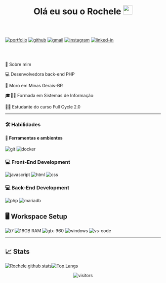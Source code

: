 <h1 align="center">
  Olá eu sou o Rochele <img src="https://raw.githubusercontent.com/iampavangandhi/iampavangandhi/master/gifs/Hi.gif" width="30px">
</h1>

<br />
<br />

[![portfolio](https://img.shields.io/badge/Portfolio-323330?style=for-the-badge&logo=Google-chrome&logoColor=F7DF1E)](#)
[![github](https://img.shields.io/badge/GitHub-000000?style=for-the-badge&logo=GitHub&logoColor=white)](https://github.com/rocheleedenis)
[![gmail](https://img.shields.io/badge/Gmail-D14836?style=for-the-badge&logo=Gmail&logoColor=white)](mailto:rochele.edenis@gmail.com)
[![instagram](https://img.shields.io/badge/Instagram-E4405F?style=for-the-badge&logo=instagram&logoColor=white)](https://www.instagram.com/rochele.edenis/)
[![linked-in](https://img.shields.io/badge/Linked_In-0077B5?style=for-the-badge&logo=LinkedIn&logoColor=white)](https://www.linkedin.com/in/rocheleedenis)
   
<br />
<br />
<!-- SOBRE -->

🚀 Sobre mim

<p align="left">
  💻 Desenvolvedora back-end PHP 
</p>

<p align="left">
  📌 Moro em Minas Gerais-BR
</p>

<p align="left">
 🎓👨‍🎓 Formada em Sistemas de Informação
</p>

<p align="left">
  👨‍🎓 Estudante do curso Full Cycle 2.0
</p>

---

### 🛠️ Habilidades

#### :wrench: Ferramentas e ambientes

![git](https://img.shields.io/badge/Git-F05032.svg?style=for-the-badge&logo=git&logoColor=white)
![docker](https://img.shields.io/badge/DOCKER-1572B6?style=for-the-badge&logo=docker&logoColor=white)

### :computer: Front-End Development

![javascript](https://img.shields.io/badge/JavaScript-323330?style=for-the-badge&logo=javascript&logoColor=F7DF1E)
![html](https://img.shields.io/badge/HTML5-E34F26?style=for-the-badge&logo=html5&logoColor=white)
![css](https://img.shields.io/badge/CSS3-1572B6?style=for-the-badge&logo=css3&logoColor=white)

### :computer: Back-End Development

![php](https://img.shields.io/badge/PHP-323330?style=for-the-badge&logo=php&logoColor=F7DF1E)
![mariadb](https://img.shields.io/badge/MARIADB-E34F26?style=for-the-badge&logo=mariadb&logoColor=white)

## 🖥️ Workspace Setup

![i7](https://img.shields.io/badge/i7-0071C5?style=for-the-badge&logo=intel&logoColor=white)
![16GB RAM](https://img.shields.io/badge/16GB-RAM-0071C5?style=for-the-badge&logo=memoria-ram&logoColor=white)
![gtx-960](https://img.shields.io/badge/NVIDIA-GTX_1650-76B900?style=for-the-badge&logo=nvidia&logoColor=white)
![windows](https://img.shields.io/badge/Windows_10-0078D6?style=for-the-badge&logo=windows&logoColor=white)
![vs-code](https://img.shields.io/badge/VS_Code-007ACC?style=for-the-badge&logo=Visual-Studio-Code&logoColor=white)

---

## 📈 Stats

[![Rochele github stats](https://github-readme-stats.vercel.app/api?username=rocheleedenis&theme=dracula&show_icons=true)](https://github.com/rocheleedenis/github-readme-stats)[![Top Langs](https://github-readme-stats.vercel.app/api/top-langs/?username=rocheleedenis&theme=dracula&layout=compact)](https://github.com/rocheleedenis/github-readme-stats)

<div align="center">
  
<img src="https://visitor-badge.laobi.icu/badge?page_id=rocheleedenis.rocheleedenis" alt="visitors">
</div>

<!--
**rocheleedenis/rocheleedenis** is a ✨ _special_ ✨ repository because its `README.md` (this file) appears on your GitHub profile.

Here are some ideas to get you started:

- 🔭 I’m currently working on ...
- 🌱 I’m currently learning ...
- 👯 I’m looking to collaborate on ...
- 🤔 I’m looking for help with ...
- 💬 Ask me about ...
- 📫 How to reach me: ...
- 😄 Pronouns: ...
- ⚡ Fun fact: ...
-->
